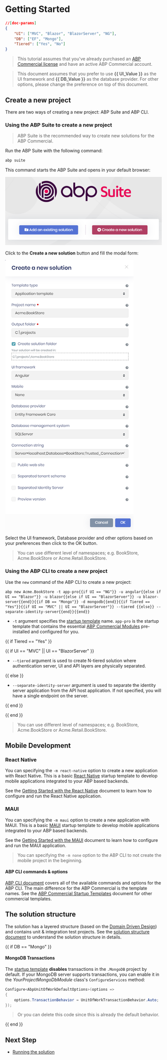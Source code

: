 # Getting Started

````json
//[doc-params]
{
    "UI": ["MVC", "Blazor", "BlazorServer", "NG"],
    "DB": ["EF", "Mongo"],
    "Tiered": ["Yes", "No"]
}
````

> This tutorial assumes that you've already purchased an [ABP Commercial license](https://commercial.abp.io/pricing) and have an active ABP Commercial account.

> This document assumes that you prefer to use **{{ UI_Value }}** as the UI framework and **{{ DB_Value }}** as the database provider. For other options, please change the preference on top of this document.

## Create a new project

There are two ways of creating a new project: ABP Suite and ABP CLI.

### Using the ABP Suite to create a new project

> ABP Suite is the recommended way to create new solutions for the ABP Commercial.

Run the ABP Suite with the following command:

````bash
abp suite
````

This command starts the ABP Suite and opens in your default browser:

![suite-ui](images/suite-entrance-2.png)

Click to the **Create a new solution** button and fill the modal form:

![angular-efcore](images/suite-create-new-solution-Angular-Ef.png)

Select the UI framework, Database provider and other options based on your preferences then click to the OK button.

> You can use different level of namespaces; e.g. BookStore, Acme.BookStore or Acme.Retail.BookStore. 

### Using the ABP CLI to create a new project

Use the `new` command of the ABP CLI to create a new project:

````shell
abp new Acme.BookStore -t app-pro{{if UI == "NG"}} -u angular{{else if UI == "Blazor"}} -u blazor{{else if UI == "BlazorServer"}} -u blazor-server{{end}}{{if DB == "Mongo"}} -d mongodb{{end}}{{if Tiered == "Yes"}}{{if UI == "MVC" || UI == "BlazorServer"}} --tiered {{else}} --separate-identity-server{{end}}{{end}}
````

* `-t` argument specifies the [startup template](startup-templates/application/index.md) name. `app-pro` is the startup template that contains the essential [ABP Commercial Modules](https://commercial.abp.io/modules) pre-installed and configured for you.

{{ if Tiered == "Yes" }}

{{ if UI == "MVC" || UI == "BlazorServer" }}

* `--tiered` argument is used to create N-tiered solution where authentication server, UI and API layers are physically separated.

{{ else }}

* `--separate-identity-server` argument is used to separate the identity server application from the API host application. If not specified, you will have a single endpoint on the server.

{{ end }}

{{ end }}

> You can use different level of namespaces; e.g. BookStore, Acme.BookStore or Acme.Retail.BookStore. 

## Mobile Development

### React Native

You can specifying the `-m react-native` option to create a new application with React Native. This is a basic [React Native](https://reactnative.dev/) startup template to develop mobile applications integrated to your ABP based backends.

See the [Getting Started with the React Native](getting-started-react-native.md) document to learn how to configure and run the React Native application.

### MAUI

You can specifying the `-m maui` option to create a new application with MAUI. This is a basic [MAUI](https://docs.microsoft.com/en-us/dotnet/maui/what-is-maui) startup template to develop mobile applications integrated to your ABP based backends.

See the [Getting Started with the MAUI](getting-started-maui.md) document to learn how to configure and run the MAUI application.

> You can specifying the `-m none` option to the ABP CLI to not create the mobile project in the beginning.

#### ABP CLI commands & options

[ABP CLI document](https://docs.abp.io/en/abp/latest/CLI) covers all of the available commands and options for the ABP CLI. The main difference for the ABP Commercial is the template names. See the [ABP Commercial Startup Templates](startup-templates/index.md) document for other commercial templates.

## The solution structure

The solution has a layered structure (based on the [Domain Driven Design](https://docs.abp.io/en/abp/Domain-Driven-Design)) and contains unit & integration test projects. See the [solution structure document](startup-templates/application/solution-structure.md) to understand the solution structure in details. 

{{ if DB == "Mongo" }}

#### MongoDB Transactions

The [startup template](startup-templates/application/index.md) **disables** transactions in the `.MongoDB` project by default. If your MongoDB server supports transactions, you can enable it in the *YourProjectMongoDbModule* class's `ConfigureServices` method:

  ```csharp
  Configure<AbpUnitOfWorkDefaultOptions>(options =>
  {
      options.TransactionBehavior = UnitOfWorkTransactionBehavior.Auto;
  });
  ```

> Or you can delete this code since this is already the default behavior.

{{ end }}

## Next Step

* [Running the solution](getting-started-running-solution.md)
